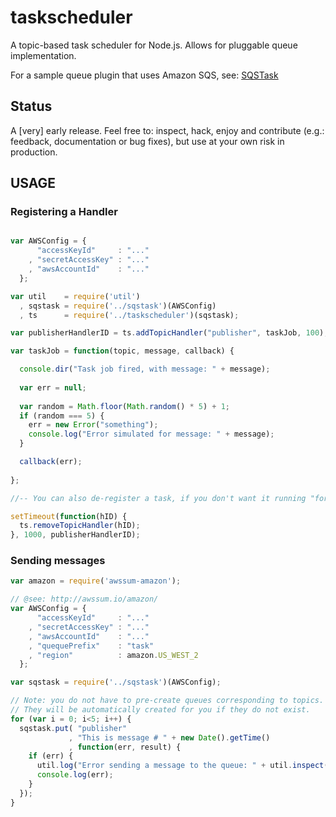 taskscheduler
=============

A topic-based task scheduler for Node.js. Allows for pluggable queue implementation. 

For a sample queue plugin that uses Amazon SQS, see: [SQSTask](https://github.com/publicmediaplatform/sqstask)

## Status

A [very] early release. Feel free to: inspect, hack, enjoy and contribute (e.g.: feedback, documentation or bug fixes), 
but use at your own risk in production. 

## USAGE

### Registering a Handler

```javascript

var AWSConfig = {
      "accessKeyId"     : "..."
    , "secretAccessKey" : "..."
    , "awsAccountId"    : "..."
  };

var util    = require('util')
  , sqstask = require('../sqstask')(AWSConfig)
  , ts      = require('../taskscheduler')(sqstask);

var publisherHandlerID = ts.addTopicHandler("publisher", taskJob, 100);

var taskJob = function(topic, message, callback) {

  console.dir("Task job fired, with message: " + message);
   
  var err = null;
  
  var random = Math.floor(Math.random() * 5) + 1;
  if (random === 5) {
    err = new Error("something");
    console.log("Error simulated for message: " + message);
  }    

  callback(err);
    
};

//-- You can also de-register a task, if you don't want it running "forever".

setTimeout(function(hID) {
  ts.removeTopicHandler(hID);
}, 1000, publisherHandlerID);
```

### Sending messages

```javascript
var amazon = require('awssum-amazon');

// @see: http://awssum.io/amazon/
var AWSConfig = {
      "accessKeyId"     : "..."
    , "secretAccessKey" : "..."
    , "awsAccountId"    : "..."
    , "quequePrefix"    : "task"
    , "region"          : amazon.US_WEST_2 
  };

var sqstask = require('../sqstask')(AWSConfig);

// Note: you do not have to pre-create queues corresponding to topics. 
// They will be automatically created for you if they do not exist.
for (var i = 0; i<5; i++) {
  sqstask.put( "publisher"
             , "This is message # " + new Date().getTime()
             , function(err, result) {
    if (err) {
      util.log("Error sending a message to the queue: " + util.inspect(err.Body.ErrorResponse.Error));
      console.log(err);
    }
  });
}
```
